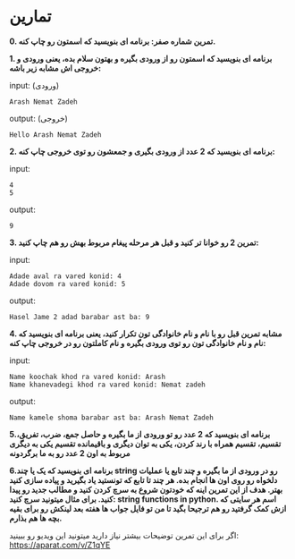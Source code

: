 # تمارین

**0. تمرین شماره صفر: برنامه ای بنویسید که اسمتون رو چاپ کنه.**

**1. برنامه ای بنویسید که اسمتون رو از ورودی بگیره و بهتون سلام بده، یعنی ورودی و خروجی اش مشابه زیر باشه:**

input: (ورودی)
```
Arash Nemat Zadeh
```
output: (خروجی)
```
Hello Arash Nemat Zadeh
```
**2. برنامه ای بنویسید که 2 عدد از ورودی بگیری و جمعشون رو توی خروجی چاپ کنه:**

input:
```
4
5
```
output:
```
9
```
**3. تمرین 2 رو خوانا تر کنید و قبل هر مرحله پیغام مربوط بهش رو هم چاپ کنید:**

input:
```
Adade aval ra vared konid: 4
Adade dovom ra vared konid: 5
```
output:
```
Hasel Jame 2 adad barabar ast ba: 9
```
**4. مشابه تمرین قبل رو با نام و نام خانوادگی تون تکرار کنید، یعنی برنامه ای بنویسید که نام و نام خانوادگی تون رو توی ورودی بگیره و نام کاملتون رو در خروجی چاپ کنه:**

input:
```
Name koochak khod ra vared konid: Arash
Name khanevadegi khod ra vared konid: Nemat zadeh
```
output:
```
Name kamele shoma barabar ast ba: Arash Nemat Zadeh
```
**5.برنامه ای بنویسید که 2 عدد رو تو ورودی از ما بگیره و حاصل جمع، ضرب، تفریق، تقسیم، تقسیم همراه با رند کردن، یکی به توان دیگری و باقیمانده تقسیم یکی به دیگری مربوط به اون 2 عدد رو به ما برگردونه**

**6.برنامه ای بنویسید که یک یا چند string رو در ورودی از ما بگیره و چند تابع یا عملیات دلخواه رو روی اون ها انجام بده. هر چند تا تابع که تونستید یاد بگیرید و پیاده سازی کنید بهتر. هدف از این تمرین اینه که خودتون شروع به سرچ کردن کنید و مطالب جدید رو پیدا کنید. برای مثال میتونید سرچ کنید: string functions in python. اسم هر سایتی که ازش کمک گرفتید رو هم ترجیحا بگید تا من تو فایل جواب ها هفته بعد لینکش رو برای بقیه بچه ها هم بذارم.**

اگر برای این تمرین توضیحات بیشتر نیاز دارید میتونید این ویدیو رو ببینید: https://aparat.com/v/Z1qYE
